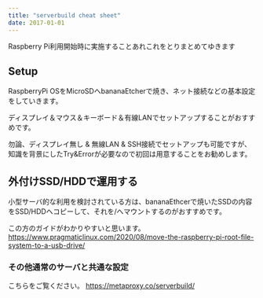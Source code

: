 ```yaml
---
title: "serverbuild cheat sheet"
date: 2017-01-01
---
```


Raspberry Pi利用開始時に実施することあれこれをとりまとめてゆきます

## Setup

RaspberryPi OSをMicroSDへbananaEtcherで焼き、ネット接続などの基本設定をしていきます。

ディスプレイ＆マウス＆キーボード＆有線LANでセットアップすることがおすすめです。

勿論、ディスプレイ無し & 無線LAN & SSH接続でセットアップも可能ですが、知識を背景にしたTry&Errorが必要なので初回は用意することをお勧めします。


## 外付けSSD/HDDで運用する

小型サーバ的な利用を検討されている方は、bananaEthcerで焼いたSSDの内容をSSD/HDDへコピーして、それを/へマウントするのがおすすめです。

この方のガイドがわかりやすいと思います。
<https://www.pragmaticlinux.com/2020/08/move-the-raspberry-pi-root-file-system-to-a-usb-drive/>


### その他通常のサーバと共通な設定

こちらをご覧ください。
<https://metaproxy.co/serverbuild/>
